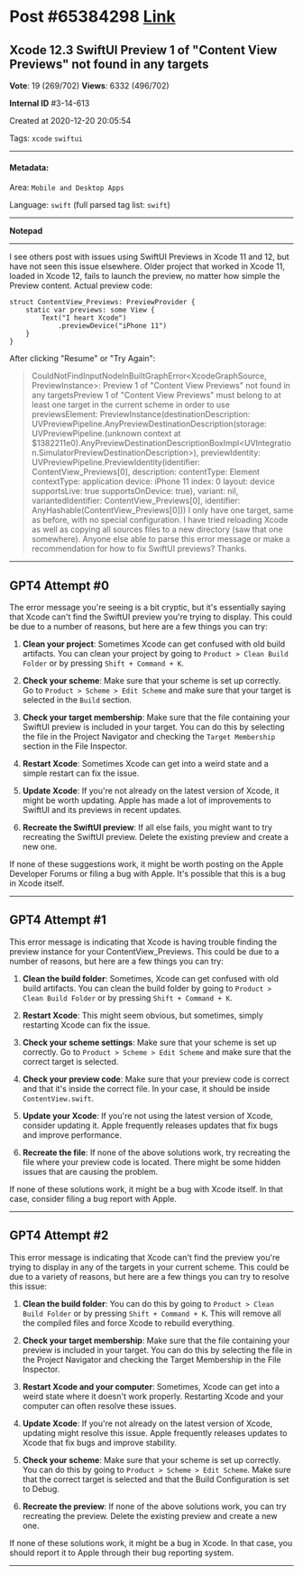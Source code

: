 
# Post \#65384298 [Link](https://stackoverflow.com/questions/65384298/)

## Xcode 12.3 SwiftUI Preview 1 of "Content View Previews" not found in any targets

**Vote**: 19 (269/702) **Views**: 6332 (496/702) 

**Internal ID** \#3-14-613

Created at 2020-12-20 20:05:54

Tags: `xcode` `swiftui`

----------

#### Metadata:

Area: `Mobile and Desktop Apps`

Language: `swift` (full parsed tag list: `swift`)

----------

**Notepad**


----------

I see others post with issues using SwiftUI Previews in Xcode 11 and 12, but have not seen this issue elsewhere.
Older project that worked in Xcode 11, loaded in Xcode 12, fails to launch the preview, no matter how simple the Preview content.
Actual preview code:
```
struct ContentView_Previews: PreviewProvider {
    static var previews: some View {
        Text("I heart Xcode")
            .previewDevice("iPhone 11")
    }
}
```

After clicking "Resume" or "Try Again":
> CouldNotFindInputNodeInBuiltGraphError<XcodeGraphSource,
PreviewInstance>: Preview 1 of "Content View Previews" not found in
any targetsPreview 1 of "Content View Previews" must belong to at least one
target in the current scheme in order to use previewsElement: PreviewInstance(destinationDescription:
UVPreviewPipeline.AnyPreviewDestinationDescription(storage:
UVPreviewPipeline.(unknown context at
$1382211e0).AnyPreviewDestinationDescriptionBoxImpl<UVIntegration.SimulatorPreviewDestinationDescription>),
previewIdentity: UVPreviewPipeline.PreviewIdentity(identifier:
ContentView_Previews[0], description: contentType: Element
contextType: application device: iPhone 11 index: 0 layout: device
supportsLive: true supportsOnDevice: true), variant: nil,
variantedIdentifier: ContentView_Previews[0], identifier:
AnyHashable(ContentView_Previews[0]))
I only have one target, same as before, with no special configuration. I have tried reloading Xcode as well as copying all sources files to a new directory (saw that one somewhere).
Anyone else able to parse this error message or make a recommendation for how to fix SwiftUI previews?
Thanks.


----------
        
## GPT4 Attempt \#0

The error message you're seeing is a bit cryptic, but it's essentially saying that Xcode can't find the SwiftUI preview you're trying to display. This could be due to a number of reasons, but here are a few things you can try:

1. **Clean your project**: Sometimes Xcode can get confused with old build artifacts. You can clean your project by going to `Product > Clean Build Folder` or by pressing `Shift + Command + K`.

2. **Check your scheme**: Make sure that your scheme is set up correctly. Go to `Product > Scheme > Edit Scheme` and make sure that your target is selected in the `Build` section.

3. **Check your target membership**: Make sure that the file containing your SwiftUI preview is included in your target. You can do this by selecting the file in the Project Navigator and checking the `Target Membership` section in the File Inspector.

4. **Restart Xcode**: Sometimes Xcode can get into a weird state and a simple restart can fix the issue.

5. **Update Xcode**: If you're not already on the latest version of Xcode, it might be worth updating. Apple has made a lot of improvements to SwiftUI and its previews in recent updates.

6. **Recreate the SwiftUI preview**: If all else fails, you might want to try recreating the SwiftUI preview. Delete the existing preview and create a new one.

If none of these suggestions work, it might be worth posting on the Apple Developer Forums or filing a bug with Apple. It's possible that this is a bug in Xcode itself.

--------

## GPT4 Attempt \#1

This error message is indicating that Xcode is having trouble finding the preview instance for your ContentView_Previews. This could be due to a number of reasons, but here are a few things you can try:

1. **Clean the build folder**: Sometimes, Xcode can get confused with old build artifacts. You can clean the build folder by going to `Product > Clean Build Folder` or by pressing `Shift + Command + K`.

2. **Restart Xcode**: This might seem obvious, but sometimes, simply restarting Xcode can fix the issue.

3. **Check your scheme settings**: Make sure that your scheme is set up correctly. Go to `Product > Scheme > Edit Scheme` and make sure that the correct target is selected.

4. **Check your preview code**: Make sure that your preview code is correct and that it's inside the correct file. In your case, it should be inside `ContentView.swift`.

5. **Update your Xcode**: If you're not using the latest version of Xcode, consider updating it. Apple frequently releases updates that fix bugs and improve performance.

6. **Recreate the file**: If none of the above solutions work, try recreating the file where your preview code is located. There might be some hidden issues that are causing the problem.

If none of these solutions work, it might be a bug with Xcode itself. In that case, consider filing a bug report with Apple.

--------

## GPT4 Attempt \#2

This error message is indicating that Xcode can't find the preview you're trying to display in any of the targets in your current scheme. This could be due to a variety of reasons, but here are a few things you can try to resolve this issue:

1. **Clean the build folder**: You can do this by going to `Product > Clean Build Folder` or by pressing `Shift + Command + K`. This will remove all the compiled files and force Xcode to rebuild everything.

2. **Check your target membership**: Make sure that the file containing your preview is included in your target. You can do this by selecting the file in the Project Navigator and checking the Target Membership in the File Inspector.

3. **Restart Xcode and your computer**: Sometimes, Xcode can get into a weird state where it doesn't work properly. Restarting Xcode and your computer can often resolve these issues.

4. **Update Xcode**: If you're not already on the latest version of Xcode, updating might resolve this issue. Apple frequently releases updates to Xcode that fix bugs and improve stability.

5. **Check your scheme**: Make sure that your scheme is set up correctly. You can do this by going to `Product > Scheme > Edit Scheme`. Make sure that the correct target is selected and that the Build Configuration is set to Debug.

6. **Recreate the preview**: If none of the above solutions work, you can try recreating the preview. Delete the existing preview and create a new one.

If none of these solutions work, it might be a bug in Xcode. In that case, you should report it to Apple through their bug reporting system.

--------
